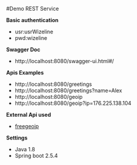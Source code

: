 #Demo REST Service


**Basic authentication**
- usr:usrWizeline
- pwd:wizeline
    
**Swagger Doc**
- http://localhost:8080/swagger-ui.html#/

**Apis Examples**
- http://localhost:8080/greetings
- http://localhost:8080/greetings?name=Alex
- http://localhost:8080/geoip
- http://localhost:8080/geoip?ip=176.225.138.104


**External Api used** 
- [freegeoip](https://freegeoip.app/)

**Settings**
- Java 1.8
- Spring boot 2.5.4

